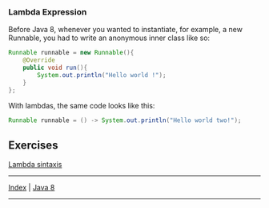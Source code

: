 ### Lambda Expression

Before Java 8, whenever you wanted to instantiate, for example, a new Runnable, you had to write an anonymous inner class like so:

````java
Runnable runnable = new Runnable(){
    @Override
    public void run(){
        System.out.println("Hello world !");
    }
};
````

With lambdas, the same code looks like this:
````java
Runnable runnable = () -> System.out.println("Hello world two!");
````

## Exercises

[Lambda sintaxis](https://github.com/ggranados/java/blob/1fcad199e4f05cbd866a31f49e116a4bb33cfba9/FunctionalProgramming/src/org/linkedinlearning/functionalprogramming/lambda/Lambda1.java)
___

[Index](../../../../common/table-of-contents.md) |
[Java 8](../../versions.md#java-8)

___